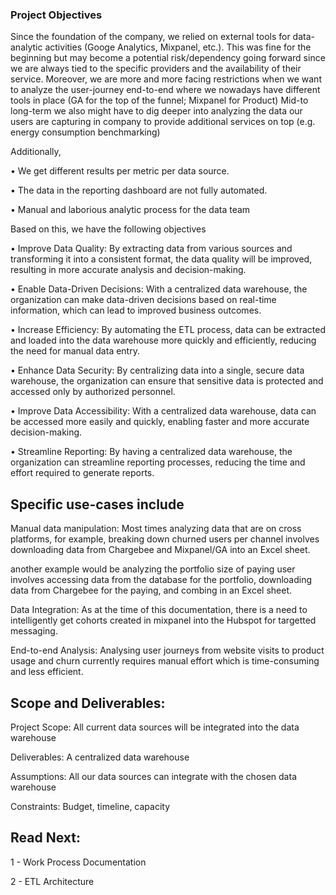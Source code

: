 ###  Project Objectives

Since the foundation of the company, we relied on external tools for data-analytic activities (Googe Analytics, Mixpanel, etc.). This was fine for the beginning but may become a potential risk/dependency going forward since we are always tied to the specific providers and the availability of their service.
Moreover, we are more and more facing restrictions when we want to analyze the user-journey end-to-end where we nowadays have different tools in place (GA for the top of the funnel; Mixpanel for Product)
Mid-to long-term we also might have to dig deeper into analyzing the data our users are capturing in company to provide additional services on top (e.g. energy consumption benchmarking)

Additionally,

•	We get different results per metric per data source.


•	The data in the reporting dashboard are not fully automated.


•	Manual and laborious analytic process for the data team

Based on this, we have the following objectives


•	Improve Data Quality: By extracting data from various sources and transforming it into a consistent format, the data quality will be improved, resulting in more accurate analysis and decision-making.


•	Enable Data-Driven Decisions: With a centralized data warehouse, the organization can make data-driven decisions based on real-time information, which can lead to improved business outcomes.


•	Increase Efficiency: By automating the ETL process, data can be extracted and loaded into the data warehouse more quickly and efficiently, reducing the need for manual data entry.


•	Enhance Data Security: By centralizing data into a single, secure data warehouse, the organization can ensure that sensitive data is protected and accessed only by authorized personnel.


•	Improve Data Accessibility: With a centralized data warehouse, data can be accessed more easily and quickly, enabling faster and more accurate decision-making.


•	Streamline Reporting: By having a centralized data warehouse, the organization can streamline reporting processes, reducing the time and effort required to generate reports.



## Specific use-cases include



Manual data manipulation: Most times analyzing data that are on cross platforms, for example, breaking down churned users per channel involves downloading data from Chargebee and Mixpanel/GA into an Excel sheet. 


another example would be analyzing the portfolio size of paying user involves accessing data from the database for the portfolio, downloading data from Chargebee for the paying, and combing in an Excel sheet. 


Data Integration: As at the time of this documentation, there is a need to intelligently get cohorts created in mixpanel into the Hubspot for targetted messaging.



End-to-end Analysis: Analysing user journeys from website visits to product usage and churn currently requires manual effort which is time-consuming and less efficient.



## Scope and Deliverables:


Project Scope: All current data sources will be integrated into the data warehouse


Deliverables: A centralized data warehouse


Assumptions: All our data sources can integrate with the chosen data warehouse


Constraints: Budget, timeline, capacity

## Read Next:

1 - Work Process Documentation

2 - ETL Architecture


